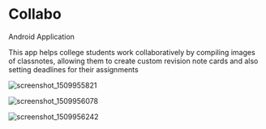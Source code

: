 # Collabo
Android Application

This app helps college students work collaboratively by compiling images of classnotes, allowing them to create custom revision note cards and also setting deadlines for their assignments

![screenshot_1509955821](https://user-images.githubusercontent.com/20831683/32431121-bd1069a8-c297-11e7-981a-818a855c79e7.png)

![screenshot_1509956078](https://user-images.githubusercontent.com/20831683/32431232-4a89aae2-c298-11e7-9b5e-5b5386b675ab.png)

![screenshot_1509956242](https://user-images.githubusercontent.com/20831683/32431317-a9cede32-c298-11e7-8496-33af38b5c894.png)
